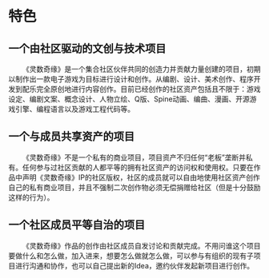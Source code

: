 # 特色

## 一个由社区驱动的文创与技术项目

&emsp;&emsp;《灵数奇缘》是一个集合社区伙伴共同的创造力并贡献力量创建的项目，初期以制作出一款电子游戏为目标进行设计和创作。从编剧、设计、美术创作、程序开发到配乐完全原创地进行内容创作。目前已经创作的社区资产包括且不限于：游戏设定、编剧文案、概念设计、人物立绘、Q版、Spine动画、编曲、漫画、开源游戏引擎、编程语言以及游戏工程代码等。

## 一个与成员共享资产的项目

&emsp;&emsp;《灵数奇缘》不是一个私有的商业项目，项目资产不归任何“老板”垄断并私有。任何参与过社区贡献的人都平等的拥有社区资产的访问权和使用权。只要在作品中声明《灵数奇缘》IP的社区版权，社区的成员就可以自由地使用社区资产创作自己的私有商业项目，并且不强制二次创作物必须无偿捐赠给社区（但是十分鼓励这样的行为）。

## 一个社区成员平等自治的项目

&emsp;&emsp;《灵数奇缘》作品的创作由社区成员自发讨论和贡献完成。不用问谁这个项目要做什么和怎么做，加入进来，想要怎么做就怎么做，可以参与有组织的现有子项目进行沟通和协作，也可以自己提出新的Idea，邀约伙伴发起新项目进行创作。
